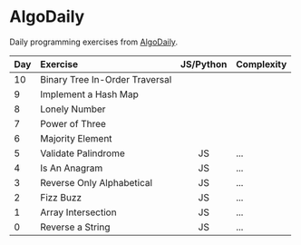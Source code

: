 # AlgoDaily
Daily programming exercises from [AlgoDaily](http://www.algodaily.com/).

| Day | Exercise | JS/Python | Complexity
|:--- |:-------- |:---------:|:----------
| 10  | Binary Tree In-Order Traversal |  | 
| 9   | Implement a Hash Map |  | 
| 8   | Lonely Number |  | 
| 7   | Power of Three |  | 
| 6   | Majority Element |  | 
| 5   | Validate Palindrome | JS | ...
| 4   | Is An Anagram | JS | ...
| 3   | Reverse Only Alphabetical | JS | ...
| 2   | Fizz Buzz | JS | ...
| 1   | Array Intersection | JS | ...
| 0   | Reverse a String | JS | ...
